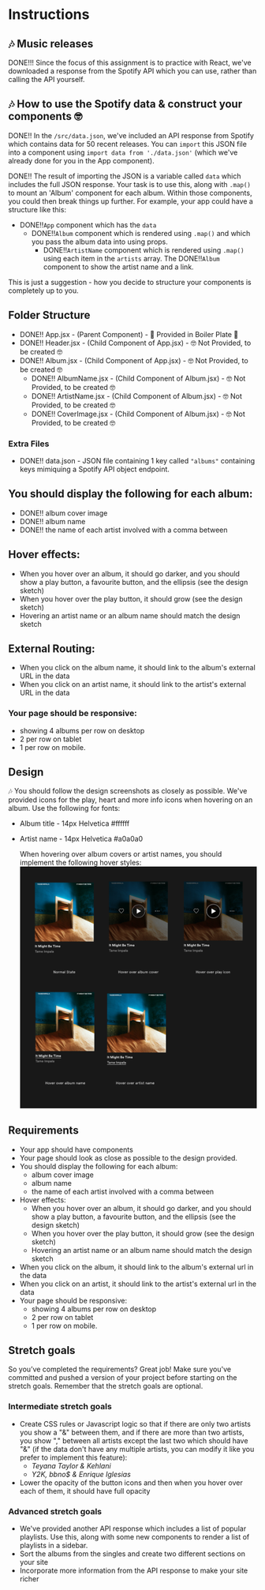 # Instructions

## 🎶 Music releases

DONE!!! Since the focus of this assignment is to practice with React, we've downloaded a response from the Spotify API which you can use, rather than calling the API yourself.

## 🎶 How to use the Spotify data & construct your components 🤓

DONE!! In the `/src/data.json`, we've included an API response from Spotify which contains data for 50 recent releases. You can `import` this JSON file into a component using `import data from './data.json'` (which we've already done for you in the App component).

DONE!! The result of importing the JSON is a variable called `data` which includes the full JSON response. Your task is to use this, along with `.map()` to mount an 'Album' component for each album. Within those components, you could then break things up further. For example, your app could have a structure like this:

- DONE!!`App` component which has the `data`
  - DONE!!`Album` component which is rendered using `.map()` and which you pass the album data into using props.
    - DONE!!`ArtistName` component which is rendered using `.map()` using each item in the `artists` array. The DONE!!`Album` component to show the artist name and a link.

This is just a suggestion - how you decide to structure your components is completely up to you.

## Folder Structure

- DONE!! App.jsx - (Parent Component) - 🍿 Provided in Boiler Plate 🍿
- DONE!! Header.jsx - (Child Component of App.jsx) - 🤓 Not Provided, to be created 🤓
- DONE!! Album.jsx - (Child Component of App.jsx) - 🤓 Not Provided, to be created 🤓
  - DONE!! AlbumName.jsx - (Child Component of Album.jsx) - 🤓 Not Provided, to be created 🤓
  - DONE!! ArtistName.jsx - (Child Component of Album.jsx) - 🤓 Not Provided, to be created 🤓
  - DONE!! CoverImage.jsx - (Child Component of Album.jsx) - 🤓 Not Provided, to be created 🤓

### Extra Files

- DONE!! data.json - JSON file containing 1 key called `"albums"` containing keys mimiquing a Spotify API object endpoint.

## You should display the following for each album:

- DONE!! album cover image
- DONE!! album name
- DONE!! the name of each artist involved with a comma between

## Hover effects:

- When you hover over an album, it should go darker, and you should show a play button, a favourite button, and the ellipsis (see the design sketch)
- When you hover over the play button, it should grow (see the design sketch)
- Hovering an artist name or an album name should match the design sketch

## External Routing:

- When you click on the album name, it should link to the album's external URL in the data
- When you click on an artist name, it should link to the artist's external URL in the data

### Your page should be responsive:

- showing 4 albums per row on desktop
- 2 per row on tablet
- 1 per row on mobile.

## Design

🎶 You should follow the design screenshots as closely as possible. We've provided icons for the play, heart and more info icons when hovering on an album. Use the following for fonts:

- Album title - 14px Helvetica #ffffff
- Artist name - 14px Helvetica #a0a0a0

  When hovering over album covers or artist names, you should implement the following hover styles:
  <img src="https://github.com/Technigo/project-music-releases-vite/blob/main/src/design/music-releases.png" alt="Design">

## Requirements

- Your app should have components
- Your page should look as close as possible to the design provided.
- You should display the following for each album:
  - album cover image
  - album name
  - the name of each artist involved with a comma between
- Hover effects:
  - When you hover over an album, it should go darker, and you should show a play button, a favourite button, and the ellipsis (see the design sketch)
  - When you hover over the play button, it should grow (see the design sketch)
  - Hovering an artist name or an album name should match the design sketch
- When you click on the album, it should link to the album's external url in the data
- When you click on an artist, it should link to the artist's external url in the data
- Your page should be responsive:
  - showing 4 albums per row on desktop
  - 2 per row on tablet
  - 1 per row on mobile.

## Stretch goals

So you’ve completed the requirements? Great job! Make sure you've committed and pushed a version of your project before starting on the stretch goals. Remember that the stretch goals are optional.

### Intermediate stretch goals

- Create CSS rules or Javascript logic so that if there are only two artists you show a "&" between them, and if there are more than two artists, you show "," between all artists except the last two which should have "&" (if the data don't have any multiple artists, you can modify it like you prefer to implement this feature):
  - _Teyana Taylor & Kehlani_
  - _Y2K, bbno$ & Enrique Iglesias_
- Lower the opacity of the button icons and then when you hover over each of them, it should have full opacity

### Advanced stretch goals

- We've provided another API response which includes a list of popular playlists. Use this, along with some new components to render a list of playlists in a sidebar.
- Sort the albums from the singles and create two different sections on your site
- Incorporate more information from the API response to make your site richer

